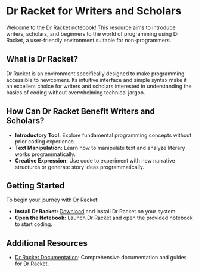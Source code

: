 # Dr Racket for Writers and Scholars

Welcome to the Dr Racket notebook! This resource aims to introduce writers, scholars, and beginners to the world of programming using Dr Racket, a user-friendly environment suitable for non-programmers.

## What is Dr Racket?

Dr Racket is an environment specifically designed to make programming accessible to newcomers. Its intuitive interface and simple syntax make it an excellent choice for writers and scholars interested in understanding the basics of coding without overwhelming technical jargon.

## How Can Dr Racket Benefit Writers and Scholars?

- **Introductory Tool:** Explore fundamental programming concepts without prior coding experience.
- **Text Manipulation:** Learn how to manipulate text and analyze literary works programmatically.
- **Creative Expression:** Use code to experiment with new narrative structures or generate story ideas programmatically.

## Getting Started

To begin your journey with Dr Racket:

- **Install Dr Racket:** [Download](https://download.racket-lang.org/) and install Dr Racket on your system.
- **Open the Notebook:** Launch Dr Racket and open the provided notebook to start coding.

## Additional Resources

- [Dr Racket Documentation](https://docs.racket-lang.org/): Comprehensive documentation and guides for Dr Racket.

